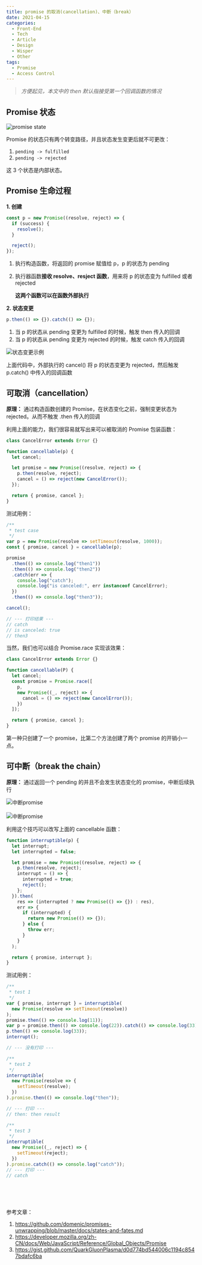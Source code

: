 ```yaml
---
title: promise 的取消(cancellation)、中断（break）
date: 2021-04-15
categories:
  - Front-End
  - Tech
  - Article
  - Design
  - Wisper
  - Other
tags:
  - Promise
  - Access Control
---
```


> _方便起见，本文中的 then 默认指接受第一个回调函数的情况_

## Promise 状态

![promise state](https://mdn.mozillademos.org/files/8633/promises.png)

Promise 的状态只有两个转变路径，并且状态发生变更后就不可更改：

1. `pending -> fulfilled`
2. `pending -> rejected`

这 3 个状态是内部状态。

## Promise 生命过程

**1. 创建**

```js
const p = new Promise((resolve, reject) => {
  if (success) {
    resolve();
  }

  reject();
});
```

1. 执行构造函数，将返回的 promise 赋值给 p，p 的状态为 pending
2. 执行器函数**接收 resolve、resject 函数**，用来将 p 的状态变为 fulfilled 或者 rejected

   **这两个函数可以在函数外部执行**

**2. 状态变更**

```js
p.then(() => {}).catch(() => {});
```

1. 当 p 的状态从 pending 变更为 fulfilled 的时候，触发 then 传入的回调
2. 当 p 的状态从 pending 变更为 rejected 的时候，触发 catch 传入的回调

<img src="./1.png" alt="状态变更示例" class="half-width-image" >

上面代码中，外部执行的 cancel() 将 p 的状态变更为 rejected，然后触发 p.catch() 中传入的回调函数

## 可取消（cancellation）

**原理：**
通过构造函数创建的 Promise，在状态变化之前，强制变更状态为 rejected。从而不触发 .then 传入的回调

利用上面的能力，我们很容易就写出来可以被取消的 Promise 包装函数：

```js
class CancelError extends Error {}

function cancellable(p) {
  let cancel;

  let promise = new Promise((resolve, reject) => {
    p.then(resolve, reject);
    cancel = () => reject(new CancelError());
  });

  return { promise, cancel };
}
```

测试用例：

```js
/**
 * test case
 */
var p = new Promise(resolve => setTimeout(resolve, 1000));
const { promise, cancel } = cancellable(p);

promise
  .then(() => console.log("then1"))
  .then(() => console.log("then2"))
  .catch(err => {
    console.log("catch");
    console.log("is canceled:", err instanceof CancelError);
  })
  .then(() => console.log("then3"));

cancel();

// --- 打印结果 ---
// catch
// is canceled: true
// then3
```

当然，我们也可以结合 Promise.race 实现该效果：

```js
class CancelError extends Error {}

function cancellable(P) {
  let cancel;
  const promise = Promise.race([
    p,
    new Promise((_, reject) => {
      cancel = () => reject(new CancelError());
    })
  ]);

  return { promise, cancel };
}
```

第一种只创建了一个 promise，比第二个方法创建了两个 promise 的开销小一点。

## 可中断（break the chain）

**原理：**
通过返回一个 pending 的并且不会发生状态变化的 promise，中断后续执行

<img src="./2.png" alt="中断promise" class="half-width-image" >
<br>
<br>
<img src="./3.png" alt="中断promise" class="half-width-image" >

利用这个技巧可以改写上面的 cancellable 函数：

```js
function interruptible(p) {
  let interrupt;
  let interrupted = false;

  let promise = new Promise((resolve, reject) => {
    p.then(resolve, reject);
    interrupt = () => {
      interrupted = true;
      reject();
    };
  }).then(
    res => (interrupted ? new Promise(() => {}) : res),
    err => {
      if (interrupted) {
        return new Promise(() => {});
      } else {
        throw err;
      }
    }
  );

  return { promise, interrupt };
}
```

测试用例：

```js
/**
 * test 1
 */
var { promise, interrupt } = interruptible(
  new Promise(resolve => setTimeout(resolve))
);
promise.then(() => console.log(11));
var p = promise.then(() => console.log(22)).catch(() => console.log(33));
p.then(() => console.log(33));
interrupt();

// --- 没有打印 ---

/**
 * test 2
 */
interruptible(
  new Promise(resolve => {
    setTimeout(resolve);
  })
).promise.then(() => console.log("then"));

// --- 打印 ---
// then: then result

/**
 * test 3
 */
interruptible(
  new Promise((_, reject) => {
    setTimeout(reject);
  })
).promise.catch(() => console.log("catch"));
// --- 打印 ---
// catch
```

<br>
<br>
<br>

参考文章：

1. https://github.com/domenic/promises-unwrapping/blob/master/docs/states-and-fates.md
2. https://developer.mozilla.org/zh-CN/docs/Web/JavaScript/Reference/Global_Objects/Promise
3. https://gist.github.com/QuarkGluonPlasma/d0d774bd544006c1194c8547bdafc6ba
